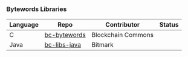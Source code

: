 ### Bytewords Libraries

| Language | Repo | Contributor | Status |
|----------|------|-------------|--------|
| C | [bc-bytewords](https://github.com/BlockchainCommons/bc-bytewords) | Blockchain Commons | |
| Java | [bc-libs-java](https://github.com/BlockchainCommons/bc-libs-java) | Bitmark | 
